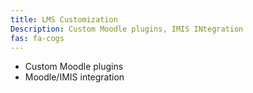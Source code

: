 ```yaml
---
title: LMS Customization
Description: Custom Moodle plugins, IMIS INtegration
fas: fa-cogs
---
```


- Custom Moodle plugins
- Moodle/IMIS integration